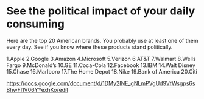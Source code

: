# See the political impact of your daily consuming

Here are the top 20 American brands. You probably use at least one of them every day. See if you know where these products stand politically.
 

1.Apple
2.Google
3.Amazon
4.Microsoft
5.Verizon
6.AT&T
7.Walmart
8.Wells Fargo
9.McDonald’s
10.GE
11.Coca-Cola
12.Facebook
13.IBM
14.Walt Disney
15.Chase
16.Marlboro
17.The Home Depot
18.Nike
19.Bank of America
20.Citi

https://docs.google.com/document/d/1DMy2INE_gNLmPVgUd9VfWsgps6sBhwFI1V06YYexhKo/edit
